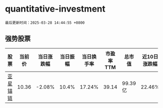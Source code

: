 # quantitative-investment

`最后更新时间：2025-03-28 14:44:55 +0800`

## 强势股票

|股票|当前价|当日涨跌幅|当日振幅|当日换手率|市盈率TTM|总市值|近10日涨跌幅|
|----|----|----|----|----|----|----|----|
|[亚星锚链](https://xueqiu.com/S/SH601890)|10.36|-2.08%|10.4%|17.24%|39.14|99.39亿|22.46%|
